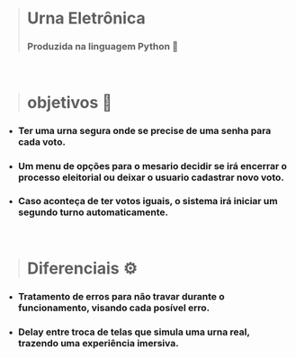 > # Urna Eletrônica
> ### Produzida na linguagem Python 🐍

<br>

> # objetivos 🎯
 - ### Ter uma urna segura onde se precise de uma senha para cada voto.
 - ### Um menu de opções para o mesario decidir se irá encerrar o processo eleitorial ou deixar o usuario cadastrar novo voto.
 - ### Caso aconteça de ter votos iguais, o sistema irá iniciar um segundo turno automaticamente.

<br>

> # Diferenciais ⚙️
 - ### Tratamento de erros para não travar durante o funcionamento, visando cada posível erro.
 - ### Delay entre troca de telas que simula uma urna real, trazendo uma experiência imersiva.
